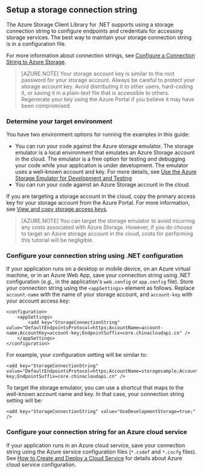 ## Setup a storage connection string

The Azure Storage Client Library for .NET supports using a storage connection string to configure endpoints and credentials for accessing storage services. The best way to maintain your storage connection string is in a configuration file. 

For more information about connection strings, see [Configure a Connection String to Azure Storage](/documentation/articles/storage-configure-connection-string/).

> [AZURE.NOTE] Your storage account key is similar to the root password for your storage account. Always be careful to protect your storage account key. Avoid distributing it to other users, hard-coding it, or saving it in a plain-text file that is accessible to others. Regenerate your key using the Azure Portal if you believe it may have been compromised.

### Determine your target environment

You have two environment options for running the examples in this guide:

- You can run your code against the Azure storage emulator. The storage emulator is a local environment that emulates an Azure Storage account in the cloud. The emulator is a free option for testing and debugging your code while your application is under development. The emulator uses a well-known account and key. For more details, see [Use the Azure Storage Emulator for Development and Testing](/documentation/articles/storage-use-emulator/)
- You can run your code against an Azure Storage account in the cloud. 

If you are targeting a storage account in the cloud, copy the primary access key for your storage account from the Azure Portal. For more information, see [View and copy storage access keys](/documentation/articles/storage-create-storage-account/#view-and-copy-storage-access-keys).

> [AZURE.NOTE] You can target the storage emulator to avoid incurring any costs associated with Azure Storage. However, if you do choose to target an Azure storage account in the cloud, costs for performing this tutorial will be negligible.
	
### Configure your connection string using .NET configuration

If your application runs on a desktop or mobile device, on an Azure virtual machine, or in an Azure Web App, save your connection string using .NET configuration (*e.g.*, in the application's `web.config` or `app.config` file). Store your connection string using the `<appSettings>` element as follows. Replace `account-name` with the name of your storage account, and `account-key` with your account access key:

	<configuration>
  		<appSettings>
    		<add key="StorageConnectionString" value="DefaultEndpointsProtocol=https;AccountName=account-name;AccountKey=account-key;EndpointSuffix=core.chinacloudapi.cn" />
  		</appSettings>
	</configuration>

For example, your configuration setting will be similar to:

	<add key="StorageConnectionString" value="DefaultEndpointsProtocol=https;AccountName=storagesample;AccountKey=account-key;EndpointSuffix=core.chinacloudapi.cn" />

To target the storage emulator, you can use a shortcut that maps to the well-known account name and key. In that case, your connection string setting will be:

	<add key="StorageConnectionString" value="UseDevelopmentStorage=true;" />

### Configure your connection string for an Azure cloud service

If your application runs in an Azure cloud service, save your connection string using the Azure service configuration files (`*.csdef` and `*.cscfg` files). See [How to Create and Deploy a Cloud Service](/documentation/articles/cloud-services-how-to-create-deploy/) for details about Azure cloud service configuration.
